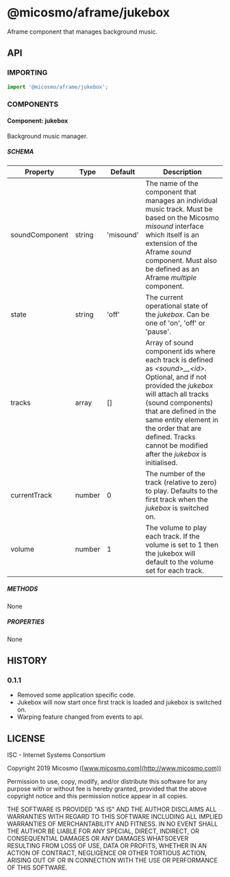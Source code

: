 # @micosmo/aframe/jukebox

Aframe component that manages background music.

## API

### IMPORTING

```javascript
import '@micosmo/aframe/jukebox';
```

### COMPONENTS

#### Component: jukebox

Background music manager.

##### SCHEMA

Property | Type | Default | Description
-------- | ---- | ------- | -----------
soundComponent | string | 'misound' | The name of the component that manages an individual music track. Must be based on the Micosmo *misound* interface which itself is an extension of the Aframe *sound* component. Must also be defined as an Aframe *multiple* component.
state | string | 'off' | The current operational state of the *jukebox*. Can be one of 'on', 'off' or 'pause'.
tracks | array | [] | Array of sound component ids where each track is defined as *&lt;sound&gt;__&lt;id&gt;*. Optional, and if not provided the *jukebox* will attach all tracks  (sound components) that are defined in the same entity element in the order that are defined. Tracks cannot be modified after the *jukebox* is initialised.
currentTrack | number | 0 | The number of the track (relative to zero) to play. Defaults to the first track when the *jukebox* is switched on.
volume | number | 1 | The volume to play each track. If the volume is set to 1 then the jukebox will default to the volume set for each track.

##### METHODS

None

##### PROPERTIES

None

## HISTORY

### 0.1.1
* Removed some application specific code.
* Jukebox will now start once first track is loaded and jukebox is switched on.
* Warping feature changed from events to api.

## LICENSE

ISC - Internet Systems Consortium

Copyright 2019 Micosmo ([www.micosmo.com](http://www.micosmo.com))

Permission to use, copy, modify, and/or distribute this software for any purpose with or without fee is hereby granted, provided that the above copyright notice and this permission notice appear in all copies.

THE SOFTWARE IS PROVIDED "AS IS" AND THE AUTHOR DISCLAIMS ALL WARRANTIES WITH REGARD TO THIS SOFTWARE INCLUDING ALL IMPLIED WARRANTIES OF MERCHANTABILITY AND FITNESS. IN NO EVENT SHALL THE AUTHOR BE LIABLE FOR ANY SPECIAL, DIRECT, INDIRECT, OR CONSEQUENTIAL DAMAGES OR ANY DAMAGES WHATSOEVER RESULTING FROM LOSS OF USE, DATA OR PROFITS, WHETHER IN AN ACTION OF CONTRACT, NEGLIGENCE OR OTHER TORTIOUS ACTION, ARISING OUT OF OR IN CONNECTION WITH THE USE OR PERFORMANCE OF THIS SOFTWARE.
